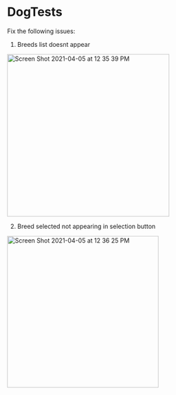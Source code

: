 # DogTests


Fix the following issues:

1. Breeds list doesnt appear
<img width="377" alt="Screen Shot 2021-04-05 at 12 35 39 PM" src="https://user-images.githubusercontent.com/29567184/113617920-d0fd4d00-960b-11eb-9e86-7a7f7085500d.png">



2. Breed selected not appearing in selection button
<img width="352" alt="Screen Shot 2021-04-05 at 12 36 25 PM" src="https://user-images.githubusercontent.com/29567184/113617945-d9558800-960b-11eb-8a6c-ed874fc6f6f6.png">
